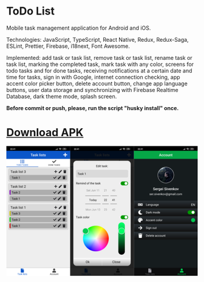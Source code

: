 # ToDo List
Mobile task management application for Android and iOS.

Technologies: JavaScript, TypeScript, React Native, Redux, Redux-Saga, ESLint, Prettier, Firebase, i18next, Font Awesome.

Implemented: add task or task list, remove task or task list, rename task or task list, marking the completed task, mark task with any color, screens for todo tasks and for done tasks, receiving notifications at a certain date and time for tasks, sign in with Google, internet connection checking, app accent color picker button, delete account button, change app language buttons, user data storage and synchronizing with Firebase Realtime Database, dark theme mode, splash screen.

**Before commit or push, please, run the script "husky install" once.**

# [Download APK](https://drive.google.com/file/d/1inSXbgdNf5sVM-oS649DzsVeNQV2nv5R/view?usp=sharing "Link")

![ToDo List preview](./preview.png)
